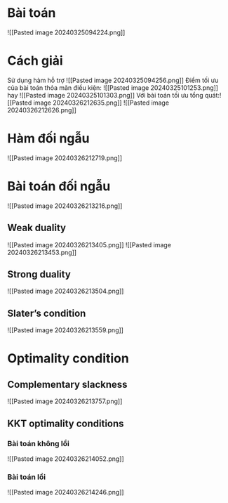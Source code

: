 # Bài toán
![[Pasted image 20240325094224.png]]
# Cách giải
Sử dụng hàm hỗ trợ
![[Pasted image 20240325094256.png]]
Điểm tối ưu của bài toán thỏa mãn điều kiện:
![[Pasted image 20240325101253.png]]
hay
![[Pasted image 20240325101303.png]]
Với bài toán tối ưu tổng quát:![[Pasted image 20240326212635.png]]
![[Pasted image 20240326212626.png]]

# Hàm đối ngẫu
![[Pasted image 20240326212719.png]]
# Bài toán đối ngẫu
![[Pasted image 20240326213216.png]]
## Weak duality
![[Pasted image 20240326213405.png]]
![[Pasted image 20240326213453.png]]
## Strong duality
![[Pasted image 20240326213504.png]]

## Slater’s condition
![[Pasted image 20240326213559.png]]

# Optimality condition
## Complementary slackness
![[Pasted image 20240326213757.png]]
## KKT optimality conditions

### Bài toán không lồi

![[Pasted image 20240326214052.png]]

### Bài toán lồi

![[Pasted image 20240326214246.png]]

